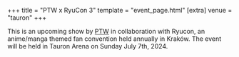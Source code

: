 +++
title = "PTW x RyuCon 3"
template = "event_page.html"
[extra]
venue = "tauron"
+++

This is an upcoming show by [PTW](@/o/ptw.md) in collaboration with Ryucon, an anime/manga themed fan convention held annually in Kraków. The event will be held in Tauron Arena on Sunday July 7th, 2024.
